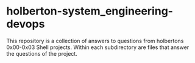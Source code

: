 # holberton-system_engineering-devops
This repository is a collection of answers to questions from holbertons 0x00-0x03 Shell projects.
Within each subdirectory are files that answer the questions of the project.
